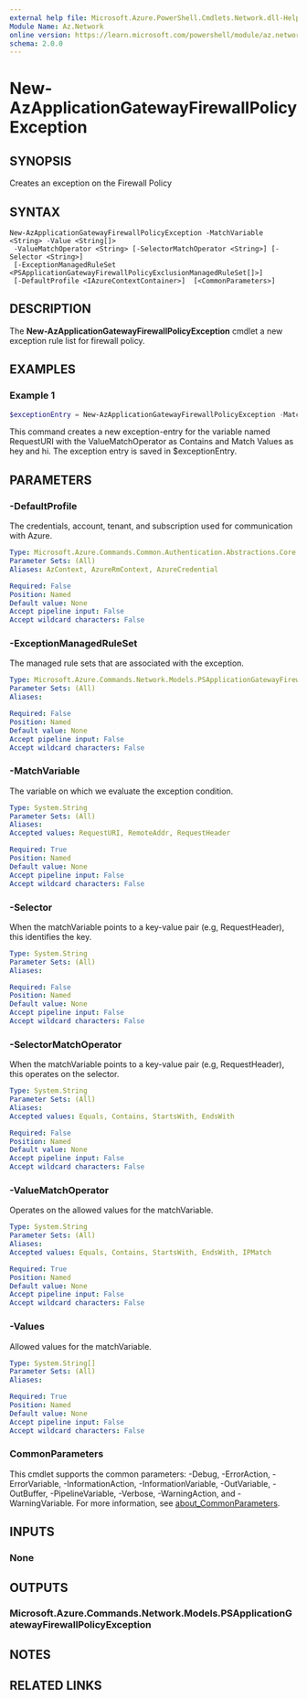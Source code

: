 ```yaml
---
external help file: Microsoft.Azure.PowerShell.Cmdlets.Network.dll-Help.xml
Module Name: Az.Network
online version: https://learn.microsoft.com/powershell/module/az.network/new-azapplicationgatewayfirewallpolicyexception
schema: 2.0.0
---
```


# New-AzApplicationGatewayFirewallPolicyException

## SYNOPSIS
Creates an exception on the Firewall Policy

## SYNTAX

```
New-AzApplicationGatewayFirewallPolicyException -MatchVariable <String> -Value <String[]>
 -ValueMatchOperator <String> [-SelectorMatchOperator <String>] [-Selector <String>]
 [-ExceptionManagedRuleSet <PSApplicationGatewayFirewallPolicyExclusionManagedRuleSet[]>]
 [-DefaultProfile <IAzureContextContainer>]  [<CommonParameters>]
```

## DESCRIPTION
The **New-AzApplicationGatewayFirewallPolicyException** cmdlet a new exception rule list for firewall policy.

## EXAMPLES

### Example 1
```powershell
$exceptionEntry = New-AzApplicationGatewayFirewallPolicyException -MatchVariable "RequestURI" -Value "hey","hi" -ValueMatchOperator "Contains"
```

This command creates a new exception-entry for the variable named RequestURI with the ValueMatchOperator as Contains and Match Values as hey and hi. The exception entry is saved in $exceptionEntry.

## PARAMETERS

### -DefaultProfile
The credentials, account, tenant, and subscription used for communication with Azure.

```yaml
Type: Microsoft.Azure.Commands.Common.Authentication.Abstractions.Core.IAzureContextContainer
Parameter Sets: (All)
Aliases: AzContext, AzureRmContext, AzureCredential

Required: False
Position: Named
Default value: None
Accept pipeline input: False
Accept wildcard characters: False
```
### -ExceptionManagedRuleSet
The managed rule sets that are associated with the exception.
```yaml
Type: Microsoft.Azure.Commands.Network.Models.PSApplicationGatewayFirewallPolicyExclusionManagedRuleSet[]
Parameter Sets: (All)
Aliases:

Required: False
Position: Named
Default value: None
Accept pipeline input: False
Accept wildcard characters: False
```
### -MatchVariable
The variable on which we evaluate the exception condition.
```yaml
Type: System.String
Parameter Sets: (All)
Aliases:
Accepted values: RequestURI, RemoteAddr, RequestHeader

Required: True
Position: Named
Default value: None
Accept pipeline input: False
Accept wildcard characters: False
```

### -Selector
When the matchVariable points to a key-value pair (e.g, RequestHeader), this identifies the key.
```yaml
Type: System.String
Parameter Sets: (All)
Aliases:

Required: False
Position: Named
Default value: None
Accept pipeline input: False
Accept wildcard characters: False
```
### -SelectorMatchOperator
When the matchVariable points to a key-value pair (e.g, RequestHeader), this operates on the selector.
```yaml
Type: System.String
Parameter Sets: (All)
Aliases:
Accepted values: Equals, Contains, StartsWith, EndsWith

Required: False
Position: Named
Default value: None
Accept pipeline input: False
Accept wildcard characters: False
```
### -ValueMatchOperator
Operates on the allowed values for the matchVariable.
```yaml
Type: System.String
Parameter Sets: (All)
Aliases:
Accepted values: Equals, Contains, StartsWith, EndsWith, IPMatch

Required: True
Position: Named
Default value: None
Accept pipeline input: False
Accept wildcard characters: False
```
### -Values
Allowed values for the matchVariable.
```yaml
Type: System.String[]
Parameter Sets: (All)
Aliases:

Required: True
Position: Named
Default value: None
Accept pipeline input: False
Accept wildcard characters: False
```
### CommonParameters
This cmdlet supports the common parameters: -Debug, -ErrorAction, -ErrorVariable, -InformationAction, -InformationVariable, -OutVariable, -OutBuffer, -PipelineVariable, -Verbose, -WarningAction, and -WarningVariable. For more information, see [about_CommonParameters](http://go.microsoft.com/fwlink/?LinkID=113216).
## INPUTS
### None
## OUTPUTS
### Microsoft.Azure.Commands.Network.Models.PSApplicationGatewayFirewallPolicyException
## NOTES
## RELATED LINKS